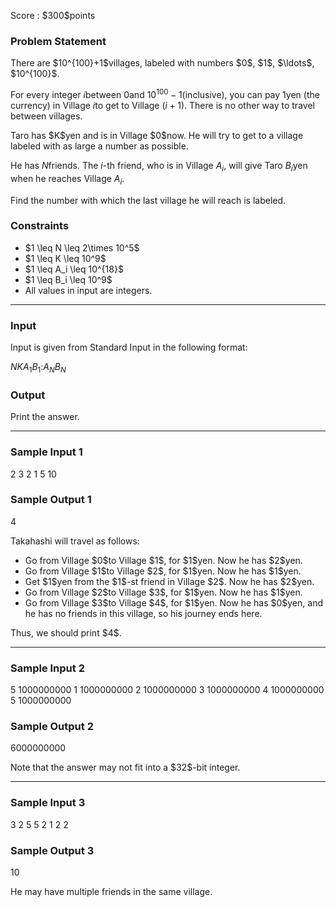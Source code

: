 
<div>

<span>

<span>

<p>
Score : $300$points
</p>

<div>

<section>

### **Problem Statement**

<p>
There are $10^{100}+1$villages, labeled with numbers $0$, $1$, $\ldots$, $10^{100}$.

For every integer $i$between $0$and $10^{100}-1$(inclusive), you can pay $1$yen (the currency) in Village $i$to get to Village $(i + 1)$.
There is no other way to travel between villages.
</p>

<p>
Taro has $K$yen and is in Village $0$now. He will try to get to a village labeled with as large a number as possible.

He has $N$friends. The $i$-th friend, who is in Village $A_i$, will give Taro $B_i$yen when he reaches Village $A_i$.

Find the number with which the last village he will reach is labeled.
</p>

</section>

</div>

<div>

<section>

### **Constraints**

<ul>

<li>
$1 \leq N \leq 2\times 10^5$
</li>

<li>
$1 \leq K \leq 10^9$
</li>

<li>
$1 \leq A_i \leq 10^{18}$
</li>

<li>
$1 \leq B_i \leq 10^9$
</li>

<li>
All values in input are integers.
</li>

</ul>

</section>

</div>

---

<div>

<div>

<section>

### **Input**

<p>
Input is given from Standard Input in the following format:
</p>

<div>

$N$$K$$A_1$$B_1$$:$$A_N$$B_N$
</div>

</section>

</div>

<div>

<section>

### **Output**

<p>
Print the answer.
</p>

</section>

</div>

</div>

---

<div>

<section>

### **Sample Input 1**

<div>

2 3
2 1
5 10

</div>

</section>

</div>

<div>

<section>

### **Sample Output 1**

<div>

4

</div>

<p>
Takahashi will travel as follows:
</p>

<ul>

<li>
Go from Village $0$to Village $1$, for $1$yen. Now he has $2$yen.
</li>

<li>
Go from Village $1$to Village $2$, for $1$yen. Now he has $1$yen.
</li>

<li>
Get $1$yen from the $1$-st friend in Village $2$. Now he has $2$yen.
</li>

<li>
Go from Village $2$to Village $3$, for $1$yen. Now he has $1$yen.
</li>

<li>
Go from Village $3$to Village $4$, for $1$yen. Now he has $0$yen, and he has no friends in this village, so his journey ends here.
</li>

</ul>

<p>
Thus, we should print $4$.
</p>

</section>

</div>

---

<div>

<section>

### **Sample Input 2**

<div>

5 1000000000
1 1000000000
2 1000000000
3 1000000000
4 1000000000
5 1000000000

</div>

</section>

</div>

<div>

<section>

### **Sample Output 2**

<div>

6000000000

</div>

<p>
Note that the answer may not fit into a $32$-bit integer.
</p>

</section>

</div>

---

<div>

<section>

### **Sample Input 3**

<div>

3 2
5 5
2 1
2 2

</div>

</section>

</div>

<div>

<section>

### **Sample Output 3**

<div>

10

</div>

<p>
He may have multiple friends in the same village.
</p>

</section>

</div>

</span>

</span>

</div>
